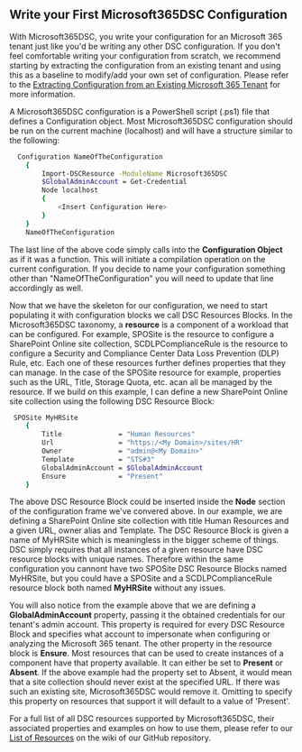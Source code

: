 ## Write your First Microsoft365DSC Configuration

With Microsoft365DSC, you write your configuration for an Microsoft 365 tenant just like you'd be writing any other DSC configuration. If you don't feel comfortable writing your configuration from scratch, we recommend starting by extracting the configuration from an existing tenant and using this as a baseline to modify/add your own set of configuration. Please refer to the [Extracting Configuration from an Existing Microsoft 365 Tenant](extract-config.md) for more information.

A Microsoft365DSC configuration is a PowerShell script (.ps1) file that defines a Configuration object. Most Microsoft365DSC configuration should be run on the current machine (localhost) and will have a structure similar to the following:

```sh
  Configuration NameOfTheConfiguration
    {
        Import-DSCResource -ModuleName Microsoft365DSC
        $GlobalAdminAccount = Get-Credential
        Node localhost
        {
            <Insert Configuration Here>
        }
    }
    NameOfTheConfiguration
```

The last line of the above code simply calls into the **Configuration Object** as if it was a function. This will initiate a compilation operation on the current configuration. If you decide to name your configuration something other than "NameOfTheConfiguration" you will need to update that line accordingly as well.

Now that we have the skeleton for our configuration, we need to start populating it with configuration blocks we call DSC Resources Blocks. In the Microsoft365DSC taxonomy, a **resource** is a component of a workload that can be configured. For example, SPOSite is the resource to configure a SharePoint Online site collection, SCDLPComplianceRule is the resource to configure a Security and Compliance Center Data Loss Prevention (DLP) Rule, etc. Each one of these resources further defines properties that they can manage. In the case of the SPOSite resource for example, properties such as the URL, Title, Storage Quota, etc. acan all be managed by the resource. If we build on this example, I can define a new SharePoint Online site collection using the following DSC Resource Block:

```sh
 SPOSite MyHRSite
    {
        Title              = "Human Resources"
        Url                = "https:/<My Domain>/sites/HR"
        Owner              = "admin@<My Domain>"
        Template           = "STS#3"
        GlobalAdminAccount = $GlobalAdminAccount
        Ensure             = "Present"
    }

```
The above DSC Resource Block could be inserted inside the **Node** section of the configuration frame we've convered above. In our example, we are defining a SharePoint Online site collection with title Human Resources and a given URL, owner alias and Template. The DSC Resource Block is given a name of MyHRSite which is meaningless in the bigger scheme of things. DSC simply requires that all instances of a given resource have DSC resource blocks with unique names. Therefore within the same configuration you cannont have two SPOSite DSC Resource Blocks named MyHRSite, but you could have a SPOSite and a SCDLPComplianceRule resource block both named **MyHRSite** without any issues.

You will also notice from the example above that we are defining a **GlobalAdminAccount** property, passing it the obtained credentials for our tenant's admin account. This property is required for every DSC Resource Block and specifies what account to impersonate when configuring or analyzing the Microsoft 365 tenant. The other property in the resource block is **Ensure**. Most resources that can be used to create instances of a component have that property available. It can either be set to **Present** or **Absent**. If the above example had the property set to Absent, it would mean that a site collection should never exist at the specified URL. If there was such an existing site, Microsoft365DSC would remove it. Omitting to specify this property on resources that support it will default to a value of 'Present'.

For a full list of all DSC resources supported by Microsoft365DSC, their associated properties and examples on how to use them, please refer to our [List of Resources](https://github.com/microsoft/Microsoft365DSC/wiki/Resources-List) on the wiki of our GitHub repository.
